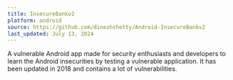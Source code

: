 ```yaml
---
title: InsecureBankv2
platform: android
source: https://github.com/dineshshetty/Android-InsecureBankv2
last_updated: July 13, 2024
---
```


A vulnerable Android app made for security enthusiasts and developers to learn the Android insecurities by testing a vulnerable application. It has been updated in 2018 and contains a lot of vulnerabilities.
